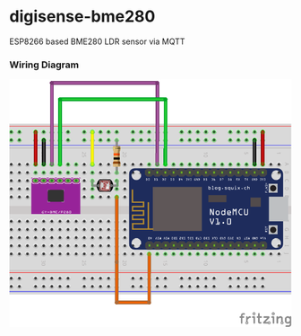 # digisense-bme280
ESP8266 based BME280 LDR sensor via MQTT

### Wiring Diagram
![alt text](https://raw.githubusercontent.com/digiblur/digisense-bme280/master/digisense-bme280_bb.png?raw=true "Wiring Diagram")